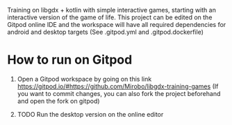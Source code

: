 Training on libgdx + kotlin  with simple interactive games, starting with an interactive version of the game of life. 
This project can be edited on the Gitpod online IDE and the workspace will have all required dependencies for android and desktop targets 
(See .gitpod.yml and .gitpod.dockerfile)

How to run on Gitpod
====================

1. Open a Gitpod workspace by going on this link https://gitpod.io/#https://github.com/Mirobo/libgdx-training-games 
(If you want to commit changes, you can also fork the project beforehand and open the fork on gitpod)

2. TODO Run the desktop version on the online editor

